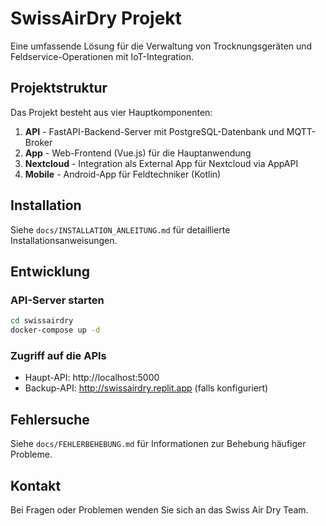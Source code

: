 # SwissAirDry Projekt

Eine umfassende Lösung für die Verwaltung von Trocknungsgeräten und Feldservice-Operationen mit IoT-Integration.

## Projektstruktur

Das Projekt besteht aus vier Hauptkomponenten:

1. **API** - FastAPI-Backend-Server mit PostgreSQL-Datenbank und MQTT-Broker
2. **App** - Web-Frontend (Vue.js) für die Hauptanwendung
3. **Nextcloud** - Integration als External App für Nextcloud via AppAPI
4. **Mobile** - Android-App für Feldtechniker (Kotlin)

## Installation

Siehe `docs/INSTALLATION_ANLEITUNG.md` für detaillierte Installationsanweisungen.

## Entwicklung

### API-Server starten
```bash
cd swissairdry
docker-compose up -d
```

### Zugriff auf die APIs
- Haupt-API: http://localhost:5000
- Backup-API: http://swissairdry.replit.app (falls konfiguriert)

## Fehlersuche

Siehe `docs/FEHLERBEHEBUNG.md` für Informationen zur Behebung häufiger Probleme.

## Kontakt

Bei Fragen oder Problemen wenden Sie sich an das Swiss Air Dry Team.
